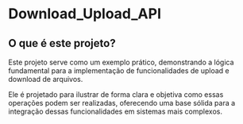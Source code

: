 # Download_Upload_API

## O que é este projeto?

Este projeto serve como um exemplo prático, demonstrando a lógica fundamental para a implementação de funcionalidades de upload e download de arquivos. 

Ele é projetado para ilustrar de forma clara e objetiva como essas operações podem ser realizadas, oferecendo uma base sólida para a integração dessas funcionalidades em sistemas mais complexos.





